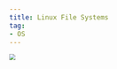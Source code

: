 ```yaml
---
title: Linux File Systems 
tag:
- OS
---
```


<img src="https://telegraph-image-2ni.pages.dev/file/042c56a74de36253fb052.jpg" style="zoom: 67%;" />

